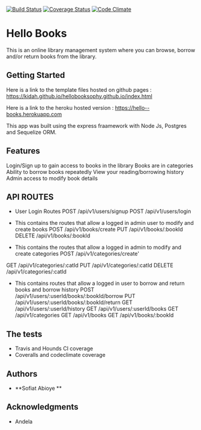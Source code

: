 
[![Build Status](https://travis-ci.org/kidah/backhelloBooks.svg?branch=master)](https://travis-ci.org/kidah/backhelloBooks)
[![Coverage Status](https://coveralls.io/repos/github/kidah/backhelloBooks/badge.svg)](https://coveralls.io/github/kidah/backhelloBooks)
[![Code Climate](https://codeclimate.com/github/kidah/backhelloBooks/badges/gpa.svg)](https://codeclimate.com/github/kidah/backhelloBooks?branch=master)
# Hello Books

This is an online library management system where you can browse, borrow and/or return books from the library. 

## Getting Started
Here is a link to the template files hosted on github pages :  https://kidah.github.io/hellobooksophy.github.io/index.html

Here is a link to the heroku hosted version : https://hello--books.herokuapp.com

This app was built using the express fraamework with Node Js, Postgres and Sequelize ORM. 

## Features
Login/Sign up to gain access to books in the library
Books are in categories
Ability to borrow books repeatedly
View your reading/borrowing history
Admin access to modify book details

## API ROUTES

  * User Login Routes
  POST /api/v1/users/signup
  POST /api/v1/users/login

  * This contains the routes that allow a logged in admin user to modify and create books
 POST  /api/v1/books/create
 PUT /api/v1/books/:bookId
 DELETE /api/v1/books/:bookId

  * This contains the routes that  allow a logged in admin to modify and create categories
  POST /api/v1/categories/create'

  GET /api/v1/categories/:catId
  PUT /api/v1/categories/:catId
  DELETE /api/v1/categories/:catId

  * This contains routes that allow a logged in user to borrow and return books and borrow history
  POST /api/v1/users/:userId/books/:bookId/borrow
  PUT /api/v1/users/:userId/books/:bookId/return
  GET /api/v1/users/:userId/history
  GET /api/v1/users/:userId/books
  GET /api/v1/categories
  GET /api/v1/books
  GET /api/v1/books/:bookId


## The tests
* Travis and Hounds CI coverage
* Coveralls and codeclimate coverage




## Authors

* **Sofiat Abioye ** 

## Acknowledgments

* Andela 


 




